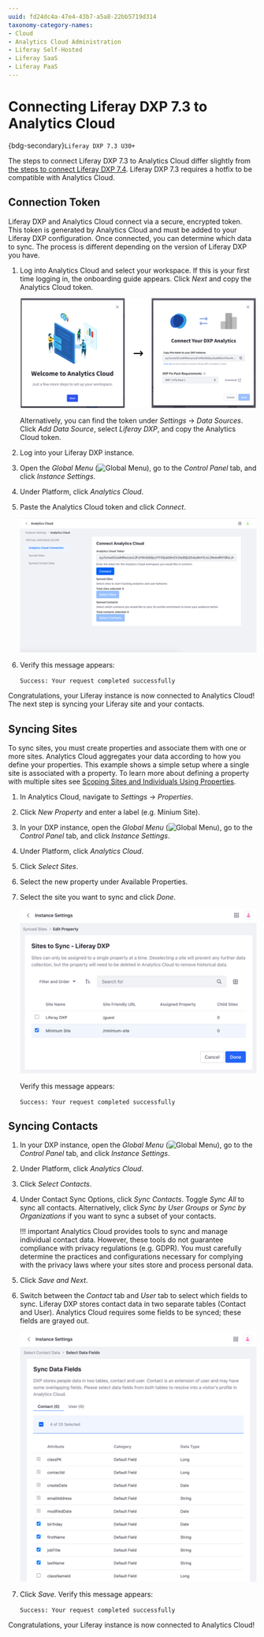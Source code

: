```yaml
---
uuid: fd24dc4a-47e4-43b7-a5a8-22bb5719d314
taxonomy-category-names:
- Cloud
- Analytics Cloud Administration
- Liferay Self-Hosted
- Liferay SaaS
- Liferay PaaS
---
```


# Connecting Liferay DXP 7.3 to Analytics Cloud

{bdg-secondary}`Liferay DXP 7.3 U30+`

The steps to connect Liferay DXP 7.3 to Analytics Cloud differ slightly from [the steps to connect Liferay DXP 7.4](../connecting-liferay-dxp-to-analytics-cloud.md). Liferay DXP 7.3 requires a hotfix to be compatible with Analytics Cloud.

## Connection Token

Liferay DXP and Analytics Cloud connect via a secure, encrypted token. This token is generated by Analytics Cloud and must be added to your Liferay DXP configuration. Once connected, you can determine which data to sync. The process is different depending on the version of Liferay DXP you have.

1. Log into Analytics Cloud and select your workspace. If this is your first time logging in, the onboarding guide appears. Click *Next* and copy the Analytics Cloud token.

   ![You see an onboarding guide when you log in first.](./connecting-liferay-dxp-7-3-to-analytics-cloud/images/01.png)

   Alternatively, you can find the token under *Settings* &rarr; *Data Sources*. Click *Add Data Source*, select *Liferay DXP*, and copy the Analytics Cloud token.

1. Log into your Liferay DXP instance.

1. Open the *Global Menu* (![Global Menu](../../images/icon-applications-menu.png)), go to the *Control Panel* tab, and click *Instance Settings*.

1. Under Platform, click *Analytics Cloud*.

1. Paste the Analytics Cloud token and click *Connect*.

   ![Paste the token and click Connect.](./connecting-liferay-dxp-7-3-to-analytics-cloud/images/02.png)

1. Verify this message appears:

   `Success: Your request completed successfully`

Congratulations, your Liferay instance is now connected to Analytics Cloud! The next step is syncing your Liferay site and your contacts.

## Syncing Sites

To sync sites, you must create properties and associate them with one or more sites. Analytics Cloud aggregates your data according to how you define your properties. This example shows a simple setup where a single site is associated with a property. To learn more about defining a property with multiple sites see [Scoping Sites and Individuals Using Properties](../../workspace-settings/scoping-sites-and-individuals-using-properties.md).

1. In Analytics Cloud, navigate to *Settings* &rarr; *Properties*.

1. Click *New Property* and enter a label (e.g. Minium Site).

1. In your DXP instance, open the *Global Menu* (![Global Menu](../../images/icon-applications-menu.png)), go to the *Control Panel* tab, and click *Instance Settings*.

1. Under Platform, click *Analytics Cloud*.

1. Click *Select Sites*.

1. Select the new property under Available Properties.

1. Select the site you want to sync and click *Done*.

   ![Select the site you want to sync.](./connecting-liferay-dxp-7-3-to-analytics-cloud/images/03.png)

   Verify this message appears:

   `Success: Your request completed successfully`

## Syncing Contacts

1. In your DXP instance, open the *Global Menu* (![Global Menu](../../images/icon-applications-menu.png)), go to the *Control Panel* tab, and click *Instance Settings*.

1. Under Platform, click *Analytics Cloud*.

1. Click *Select Contacts*.

1. Under Contact Sync Options, click *Sync Contacts*. Toggle *Sync All* to sync all contacts. Alternatively, click *Sync by User Groups* or *Sync by Organizations* if you want to sync a subset of your contacts.

   !!! important
       Analytics Cloud provides tools to sync and manage individual contact data. However, these tools do not guarantee compliance with privacy regulations (e.g. GDPR). You must carefully determine the practices and configurations necessary for complying with the privacy laws where your sites store and process personal data.

1. Click *Save and Next*.

1. Switch between the *Contact* tab and *User* tab to select which fields to sync. Liferay DXP stores contact data in two separate tables (Contact and User). Analytics Cloud requires some fields to be synced; these fields are grayed out.

   ![Select the fields you want to sync from the list.](./connecting-liferay-dxp-7-3-to-analytics-cloud/images/04.png)

1. Click *Save*. Verify this message appears:

   `Success: Your request completed successfully`

Congratulations, your Liferay instance is now connected to Analytics Cloud!
